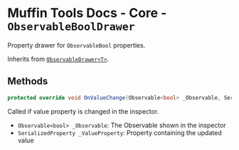 # Muffin Tools Docs - Core - `ObservableBoolDrawer`

Property drawer for `ObservableBool` properties.

Inherits from [`ObservableDrawer<T>`](./observable-drawer.md).

## Methods

```cs
protected override void OnValueChange(Observable<bool> _Observable, SerializedProperty _ValueProperty)
```

Called if value property is changed in the inspector.

* `Observable<bool> _Observable`: The Observable shown in the inspector
* `SerializedProperty _ValueProperty`: Property containing the updated value